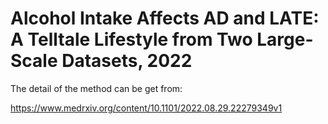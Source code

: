 # Alcohol Intake Affects AD and LATE: A Telltale Lifestyle from Two Large-Scale Datasets, 2022

The detail of the method can be get from:

https://www.medrxiv.org/content/10.1101/2022.08.29.22279349v1
